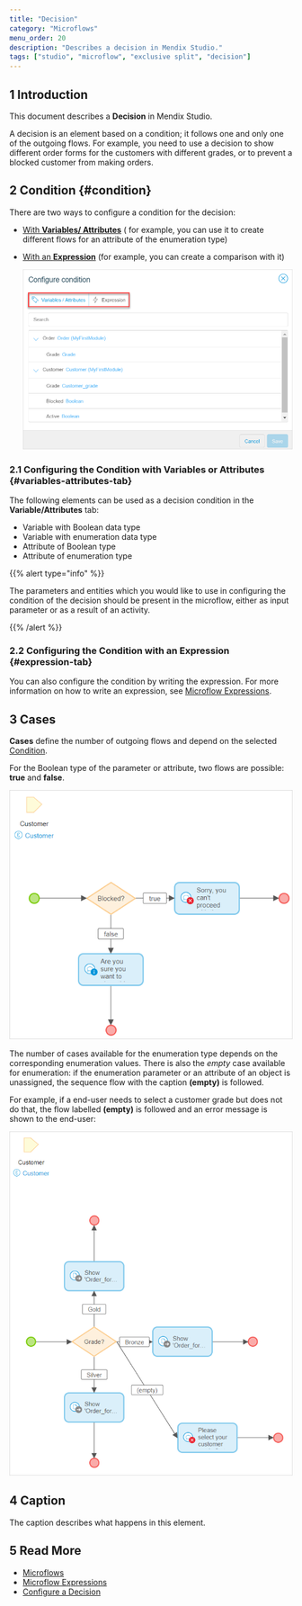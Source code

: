 ```yaml
---
title: "Decision"
category: "Microflows"
menu_order: 20
description: "Describes a decision in Mendix Studio."
tags: ["studio", "microflow", "exclusive split", "decision"]
---
```


## 1 Introduction 

This document describes a **Decision** in Mendix Studio. 

A decision is an element based on a condition; it follows one and only one of the outgoing flows. For example, you need to use a decision to show different order forms for the customers with different grades, or to prevent a blocked customer from making orders.

## 2 Condition {#condition}

There are two ways to configure a condition for the decision:

* [With **Variables/ Attributes**](#variables-attributes-tab) ( for example, you can use it to create different flows for an attribute of the enumeration type)
*  [With an **Expression**](#expression-tab) (for example, you can create a comparison with it)

   ![](attachments/microflows-decision/configure-condition-dialog.png)

### 2.1 Configuring the Condition with Variables or Attributes {#variables-attributes-tab}

The following elements can be used as a decision condition in the **Variable/Attributes** tab:

* Variable with Boolean data type
* Variable with enumeration data type
* Attribute  of Boolean type
* Attribute of enumeration type

{{% alert type="info" %}}

The parameters and entities which you would like to use in configuring the condition of the decision should be present in the microflow, either as input parameter or as a result of an activity. 

{{% /alert %}}

### 2.2 Configuring the Condition with an Expression {#expression-tab}

You can also configure the condition by writing the expression. For more information on how to write an expression, see [Microflow Expressions](microflows-expressions).

## 3 Cases

**Cases** define the number of outgoing flows and depend on the selected [Condition](#condition). 

For the Boolean type of the parameter or attribute, two flows are possible: **true** and **false**.  

![](attachments/microflows-decision/decision-boolean.png)

The number of cases available for the enumeration type depends on the corresponding enumeration values. There is also the *empty* case available for enumeration: if the enumeration parameter or an attribute of an object is unassigned, the sequence flow with the caption **(empty)** is followed.

For example, if a end-user needs to select a customer grade but does not do that, the flow labelled **(empty)** is followed and an error message is shown to the end-user:

![](attachments/microflows-decision/decision-enumeration.png)

## 4 Caption

The caption describes what happens in this element.

## 5 Read More

* [Microflows](microflows)
* [Microflow Expressions](microflows-expressions)
* [Configure a  Decision](/studio-how-to8/microflows-how-to-configure-decision) 

